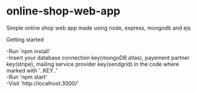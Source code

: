 # online-shop-web-app
Simple online shop web app made using node, express, mongodb and ejs

Getting started </br>

-Run 'npm install' </br>
-Insert your database connection key(mongoDB atlas), payement partner key(stripe), mailing service provider key(sendgrid) in the code where marked with '..KEY..' </br>
-Run 'npm start'   </br>
-Visit 'http://localhost:3000/'
